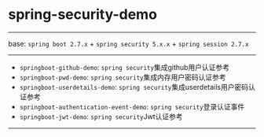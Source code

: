 # spring-security-demo

-----
base: `spring boot 2.7.x` + `spring security 5.x.x` + `spring session 2.7.x`

-----
- `springboot-github-demo`: `spring security`集成github用户认证参考  
- `springboot-pwd-demo`: `spring security`集成内存用户密码认证参考
- `springboot-userdetails-demo`: `spring security`集成userdetails用户密码认证参考
- `springboot-authentication-event-demo`: `spring security`登录认证事件
- `springboot-jwt-demo`: `spring security`Jwt认证参考

-----
